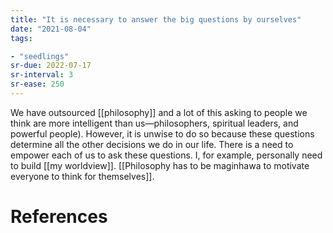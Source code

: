 ```yaml
---
title: "It is necessary to answer the big questions by ourselves"
date: "2021-08-04"
tags:

- "seedlings"
sr-due: 2022-07-17
sr-interval: 3
sr-ease: 250
---
```


We have outsourced [[philosophy]] and a lot of this asking to people we think are more intelligent than us—philosophers, spiritual leaders, and powerful people). However, it is unwise to do so because these questions determine all the other decisions we do in our life. There is a need to empower each of us to ask these questions. I, for example, personally need to build [[my worldview]]. [[Philosophy has to be maginhawa to motivate everyone to think for themselves]].

# References
